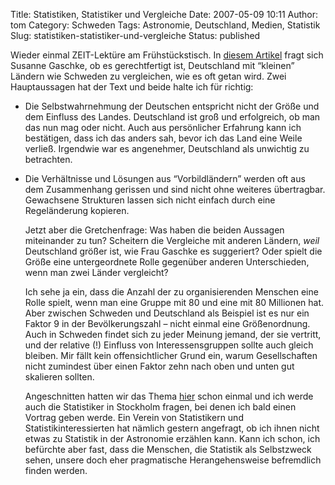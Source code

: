 Title: Statistiken, Statistiker und Vergleiche
Date: 2007-05-09 10:11
Author: tom
Category: Schweden
Tags: Astronomie, Deutschland, Medien, Statistik
Slug: statistiken-statistiker-und-vergleiche
Status: published

Wieder einmal ZEIT-Lektüre am Frühstückstisch. In [diesem
Artikel](http://www.zeit.de/2007/19/SmallCountries?page=all) fragt sich
Susanne Gaschke, ob es gerechtfertigt ist, Deutschland mit “kleinen”
Ländern wie Schweden zu vergleichen, wie es oft getan wird. Zwei
Hauptaussagen hat der Text und beide halte ich für richtig:

-   Die Selbstwahrnehmung der Deutschen entspricht nicht der Größe und
    dem Einfluss des Landes. Deutschland ist groß und erfolgreich, ob
    man das nun mag oder nicht. Auch aus persönlicher Erfahrung kann ich
    bestätigen, dass ich das anders sah, bevor ich das Land eine Weile
    verließ. Irgendwie war es angenehmer, Deutschland als unwichtig zu
    betrachten.

<ul>
<li>
Die Verhältnisse und Lösungen aus “Vorbildländern” werden oft aus dem
Zusammenhang gerissen und sind nicht ohne weiteres übertragbar.
Gewachsene Strukturen lassen sich nicht einfach durch eine Regeländerung
kopieren.

Jetzt aber die Gretchenfrage: Was haben die beiden Aussagen miteinander
zu tun? Scheitern die Vergleiche mit anderen Ländern, *weil* Deutschland
größer ist, wie Frau Gaschke es suggeriert? Oder spielt die Größe eine
untergeordnete Rolle gegenüber anderen Unterschieden, wenn man zwei
Länder vergleicht?

Ich sehe ja ein, dass die Anzahl der zu organisierenden Menschen eine
Rolle spielt, wenn man eine Gruppe mit 80 und eine mit 80 Millionen hat.
Aber zwischen Schweden und Deutschland als Beispiel ist es nur ein
Faktor 9 in der Bevölkerungszahl – nicht einmal eine Größenordnung. Auch
in Schweden findet sich zu jeder Meinung jemand, der sie vertritt, und
der relative (!) Einfluss von Interessensgruppen sollte auch gleich
bleiben. Mir fällt kein offensichtlicher Grund ein, warum Gesellschaften
nicht zumindest über einen Faktor zehn nach oben und unten gut skalieren
sollten.

Angeschnitten hatten wir das Thema
[hier](http://www.fiket.de/2007/01/22/ueberall-ist-es-besser/) schon
einmal und ich werde auch die Statistiker in Stockholm fragen, bei denen
ich bald einen Vortrag geben werde. Ein Verein von Statistikern und
Statistikinteressierten hat nämlich gestern angefragt, ob ich ihnen
nicht etwas zu Statistik in der Astronomie erzählen kann. Kann ich
schon, ich befürchte aber fast, dass die Menschen, die Statistik als
Selbstzweck sehen, unsere doch eher pragmatische Herangehensweise
befremdlich finden werden.

